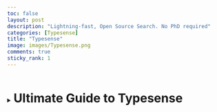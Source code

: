 ```yaml
---
toc: false
layout: post
description: "Lightning-fast, Open Source Search. No PhD required"
categories: [Typesense]
title: "Typesense"
image: images/Typesense.png
comments: true
sticky_rank: 1
---
```


<details>
  <summary><h1 style="display:inline-block"> Ultimate Guide to Typesense </h1></summary>
    <ul>
    <li> <h2 style="display:inline-block">What is Typesense?</h2></li>
    <li><h2 style="display:inline-block"> What is Typesense cloud? </h2></li>
    <li> <h2 style="display:inline-block">How to install and self-host Typesense?</h2> </li>
    <ul>
        <li> <h3 style="display:inline-block"> How to download and install Typesense on Mac? </h3></li>
        <li> <h3 style="display:inline-block">How to download and install Typesense on linux? </h3></li>
        <li> <h3 style="display:inline-block">How to download and install Typesense on windows?</h3></li>
        <li> <h3 style="display:inline-block">How to download and install Typesense on ubuntu? </h3></li>
        <li> <h3 style="display:inline-block">How to download and install Typesense on centOS?</h3> </li>
        </ul>
        </ul>
</details>
<script src="https://gist.github.com/nicolasalarconrapela/91d36921ab168401f88050929aeab1be.js">
</script>
